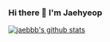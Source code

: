 ### Hi there 👋  I'm Jaehyeop



[![jaebbb's github stats](https://github-readme-stats.vercel.app/api?username=jaebbb&show_icons=true&hide_border=true)](https://github.com/jaebbb)  
